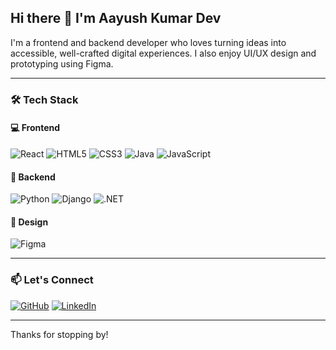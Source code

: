 ## Hi there 👋 I'm Aayush Kumar Dev

I'm a frontend and backend developer who loves turning ideas into accessible, well-crafted digital experiences. I also enjoy UI/UX design and prototyping using Figma.

---

### 🛠️ Tech Stack

#### 💻 Frontend
![React](https://img.shields.io/badge/-React-61DAFB?logo=react&logoColor=white&style=flat)
![HTML5](https://img.shields.io/badge/-HTML5-E34F26?logo=html5&logoColor=white&style=flat)
![CSS3](https://img.shields.io/badge/-CSS3-1572B6?logo=css3&logoColor=white&style=flat)
![Java](https://img.shields.io/badge/-Java-007396?logo=java&logoColor=white&style=flat)
![JavaScript](https://img.shields.io/badge/-JavaScript-F7DF1E?logo=javascript&logoColor=black&style=flat)

#### 🔧 Backend
![Python](https://img.shields.io/badge/-Python-3776AB?logo=python&logoColor=white&style=flat)
![Django](https://img.shields.io/badge/-Django-092E20?logo=django&logoColor=white&style=flat)
![.NET](https://img.shields.io/badge/-.NET-512BD4?logo=dotnet&logoColor=white&style=flat)

#### 🎨 Design
![Figma](https://img.shields.io/badge/-Figma-F24E1E?logo=figma&logoColor=white&style=flat)

---

### 📫 Let's Connect

[![GitHub](https://img.shields.io/badge/GitHub-TXSITACHI-181717?logo=github&style=flat)](https://github.com/TXSITACHI)
[![LinkedIn](https://img.shields.io/badge/LinkedIn-Aayush_Dev-0A66C2?logo=linkedin&logoColor=white&style=flat)](https://www.linkedin.com/in/aayush-dev-044374305/)

---

Thanks for stopping by!
